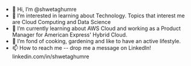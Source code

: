- 👋 Hi, I’m @shwetaghumre
- 👀 I’m interested in learning about Technology. Topics that interest me are Cloud Computing and Data Science
- 🌱 I’m currently learning about AWS Cloud and working as a Product Manager for American Express' Hybrid Cloud.
- 💞️ I’m fond of cooking, gardening and like to have an active lifestyle.
- 📫 How to reach me -- drop me a message on LinkedIn! linkedin.com/in/shwetaghumre

<!---
shwetaghumre/shwetaghumre is a ✨ special ✨ repository because its `README.md` (this file) appears on your GitHub profile.
You can click the Preview link to take a look at your changes.
--->
